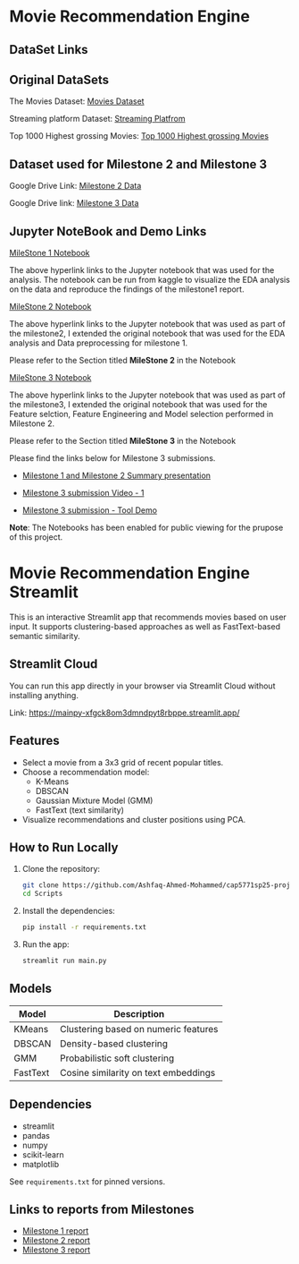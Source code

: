 # Movie Recommendation Engine

## DataSet Links

## Original DataSets
The Movies Dataset:  [Movies Dataset](https://www.kaggle.com/datasets/rounakbanik/the-movies-dataset)

Streaming platform Dataset: [Streaming Platfrom](https://www.kaggle.com/datasets/ruchi798/movies-on-netflix-prime-video-hulu-and-disney)

Top 1000 Highest grossing Movies: [Top 1000 Highest grossing Movies](https://www.kaggle.com/datasets/therealoise/top-1000-highest-grossing-movies-of-all-time)

## Dataset used for Milestone 2 and Milestone 3

Google Drive Link: [Milestone 2 Data](https://drive.google.com/file/d/1NT8PZlmp0_6VgyWUPH-kxBVXxSUC67W0/view?usp=sharing)

Google Drive link: [Milestone 3 Data](https://drive.google.com/file/d/1Vm21gfRIXYydj32FUuNcMCg8Ii1D9_HP/view?usp=sharing)

## Jupyter NoteBook and Demo Links

 [MileStone 1 Notebook](https://www.kaggle.com/code/ashfaaqahmed/ids-milestone-1/notebook)

The above hyperlink links to the Jupyter notebook that was used for the analysis. The notebook can be run from kaggle to visualize the EDA analysis on the data and reproduce the findings of the milestone1 report.

[MileStone 2 Notebook](https://www.kaggle.com/code/ashfaaqahmed/ids-milestone-2-notebook)

The above hyperlink links to the Jupyter notebook that was used as part of the milestone2, I extended the original notebook that was used for the EDA analysis and Data preprocessing for milestone 1. 

Please refer to the Section titled **MileStone 2** in the Notebook

[MileStone 3 Notebook](https://www.kaggle.com/code/ashfaaqahmed/ids-milestone-3-notebook)

The above hyperlink links to the Jupyter notebook that was used as part of the milestone3, I extended the original notebook that was used for the Feature selction, Feature Engineering and Model selection performed in Milestone 2. 

Please refer to the Section titled **MileStone 3** in the Notebook

Please find the links below for Milestone 3 submissions.

- [Milestone 1 and Milestone 2 Summary presentation](https://docs.google.com/presentation/d/1VGi9z02sN7jCBhPt5kYKT8qPaokWKHK2/edit?usp=sharing&ouid=107751061587945509251&rtpof=true&sd=true)

- [Milestone 3 submission Video - 1](https://drive.google.com/file/d/14n_OF8vub0C9RGSN54OgECv62BPLmvoI/view?usp=sharing)

- [Milestone 3 submission - Tool Demo](https://drive.google.com/file/d/1zoLzZ3_aNJelmKoYYJIttHrFx4pBrUKJ/view?usp=sharing)

**Note**: The Notebooks has been enabled for public viewing for the prupose of this project.

# Movie Recommendation Engine Streamlit

This is an interactive Streamlit app that recommends movies based on user input. It supports clustering-based approaches as well as FastText-based semantic similarity.

## Streamlit Cloud

You can run this app directly in your browser via Streamlit Cloud without installing anything.

Link: https://mainpy-xfgck8om3dmndpyt8rbppe.streamlit.app/

## Features

- Select a movie from a 3x3 grid of recent popular titles.
- Choose a recommendation model:
  - K-Means
  - DBSCAN
  - Gaussian Mixture Model (GMM)
  - FastText (text similarity)
- Visualize recommendations and cluster positions using PCA.


## How to Run Locally

1. Clone the repository:
    ```bash
    git clone https://github.com/Ashfaq-Ahmed-Mohammed/cap5771sp25-project.git
    cd Scripts
    ```

2. Install the dependencies:
    ```bash
    pip install -r requirements.txt
    ```

3. Run the app:
    ```bash
    streamlit run main.py
    ```

## Models

| Model       | Description                           |
|-------------|---------------------------------------|
| KMeans      | Clustering based on numeric features  |
| DBSCAN      | Density-based clustering              |
| GMM         | Probabilistic soft clustering         |
| FastText    | Cosine similarity on text embeddings  |

## Dependencies

- streamlit
- pandas
- numpy
- scikit-learn
- matplotlib

See `requirements.txt` for pinned versions.

## Links to reports from Milestones

- [Milestone 1 report](https://github.com/Ashfaq-Ahmed-Mohammed/cap5771sp25-project/blob/main/Report/Milestone1.pdf)
- [Milestone 2 report](https://github.com/Ashfaq-Ahmed-Mohammed/cap5771sp25-project/blob/main/Report/Milestone2.pdf)
- [Milestone 3 report](https://github.com/Ashfaq-Ahmed-Mohammed/cap5771sp25-project/blob/main/Report/Milestone3.pdf)




